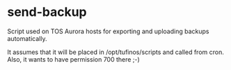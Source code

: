 # send-backup

Script used on TOS Aurora hosts for exporting and uploading backups automatically.

It assumes that it will be placed in /opt/tufinos/scripts and called from cron.
Also, it wants to have permission 700 there ;-)
